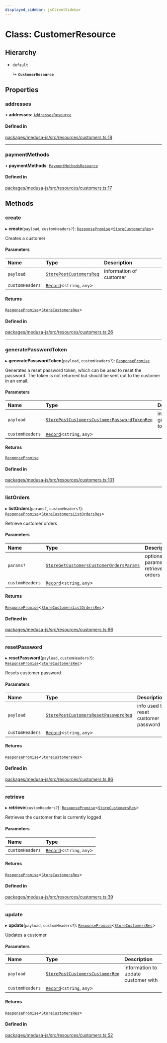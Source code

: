 ```yaml
---
displayed_sidebar: jsClientSidebar
---
```


# Class: CustomerResource

## Hierarchy

- `default`

  ↳ **`CustomerResource`**

## Properties

### addresses

• **addresses**: [`AddressesResource`](AddressesResource.md)

#### Defined in

[packages/medusa-js/src/resources/customers.ts:18](https://github.com/medusajs/medusa/blob/c4ac5e6959/packages/medusa-js/src/resources/customers.ts#L18)

___

### paymentMethods

• **paymentMethods**: [`PaymentMethodsResource`](PaymentMethodsResource.md)

#### Defined in

[packages/medusa-js/src/resources/customers.ts:17](https://github.com/medusajs/medusa/blob/c4ac5e6959/packages/medusa-js/src/resources/customers.ts#L17)

## Methods

### create

▸ **create**(`payload`, `customHeaders?`): [`ResponsePromise`](../modules/internal-12.md#responsepromise)<[`StoreCustomersRes`](../modules/internal-8.internal.md#storecustomersres)\>

Creates a customer

#### Parameters

| Name | Type | Description |
| :------ | :------ | :------ |
| `payload` | [`StorePostCustomersReq`](internal-8.internal.StorePostCustomersReq.md) | information of customer |
| `customHeaders` | [`Record`](../modules/internal.md#record)<`string`, `any`\> |  |

#### Returns

[`ResponsePromise`](../modules/internal-12.md#responsepromise)<[`StoreCustomersRes`](../modules/internal-8.internal.md#storecustomersres)\>

#### Defined in

[packages/medusa-js/src/resources/customers.ts:26](https://github.com/medusajs/medusa/blob/c4ac5e6959/packages/medusa-js/src/resources/customers.ts#L26)

___

### generatePasswordToken

▸ **generatePasswordToken**(`payload`, `customHeaders?`): [`ResponsePromise`](../modules/internal-12.md#responsepromise)

Generates a reset password token, which can be used to reset the password.
The token is not returned but should be sent out to the customer in an email.

#### Parameters

| Name | Type | Description |
| :------ | :------ | :------ |
| `payload` | [`StorePostCustomersCustomerPasswordTokenReq`](internal-8.internal.StorePostCustomersCustomerPasswordTokenReq.md) | info used to generate token |
| `customHeaders` | [`Record`](../modules/internal.md#record)<`string`, `any`\> |  |

#### Returns

[`ResponsePromise`](../modules/internal-12.md#responsepromise)

#### Defined in

[packages/medusa-js/src/resources/customers.ts:101](https://github.com/medusajs/medusa/blob/c4ac5e6959/packages/medusa-js/src/resources/customers.ts#L101)

___

### listOrders

▸ **listOrders**(`params?`, `customHeaders?`): [`ResponsePromise`](../modules/internal-12.md#responsepromise)<[`StoreCustomersListOrdersRes`](../modules/internal-8.internal.md#storecustomerslistordersres)\>

Retrieve customer orders

#### Parameters

| Name | Type | Description |
| :------ | :------ | :------ |
| `params?` | [`StoreGetCustomersCustomerOrdersParams`](internal-8.internal.StoreGetCustomersCustomerOrdersParams.md) | optional params to retrieve orders |
| `customHeaders` | [`Record`](../modules/internal.md#record)<`string`, `any`\> |  |

#### Returns

[`ResponsePromise`](../modules/internal-12.md#responsepromise)<[`StoreCustomersListOrdersRes`](../modules/internal-8.internal.md#storecustomerslistordersres)\>

#### Defined in

[packages/medusa-js/src/resources/customers.ts:66](https://github.com/medusajs/medusa/blob/c4ac5e6959/packages/medusa-js/src/resources/customers.ts#L66)

___

### resetPassword

▸ **resetPassword**(`payload`, `customHeaders?`): [`ResponsePromise`](../modules/internal-12.md#responsepromise)<[`StoreCustomersRes`](../modules/internal-8.internal.md#storecustomersres)\>

Resets customer password

#### Parameters

| Name | Type | Description |
| :------ | :------ | :------ |
| `payload` | [`StorePostCustomersResetPasswordReq`](internal-8.internal.StorePostCustomersResetPasswordReq.md) | info used to reset customer password |
| `customHeaders` | [`Record`](../modules/internal.md#record)<`string`, `any`\> |  |

#### Returns

[`ResponsePromise`](../modules/internal-12.md#responsepromise)<[`StoreCustomersRes`](../modules/internal-8.internal.md#storecustomersres)\>

#### Defined in

[packages/medusa-js/src/resources/customers.ts:86](https://github.com/medusajs/medusa/blob/c4ac5e6959/packages/medusa-js/src/resources/customers.ts#L86)

___

### retrieve

▸ **retrieve**(`customHeaders?`): [`ResponsePromise`](../modules/internal-12.md#responsepromise)<[`StoreCustomersRes`](../modules/internal-8.internal.md#storecustomersres)\>

Retrieves the customer that is currently logged

#### Parameters

| Name | Type |
| :------ | :------ |
| `customHeaders` | [`Record`](../modules/internal.md#record)<`string`, `any`\> |

#### Returns

[`ResponsePromise`](../modules/internal-12.md#responsepromise)<[`StoreCustomersRes`](../modules/internal-8.internal.md#storecustomersres)\>

#### Defined in

[packages/medusa-js/src/resources/customers.ts:39](https://github.com/medusajs/medusa/blob/c4ac5e6959/packages/medusa-js/src/resources/customers.ts#L39)

___

### update

▸ **update**(`payload`, `customHeaders?`): [`ResponsePromise`](../modules/internal-12.md#responsepromise)<[`StoreCustomersRes`](../modules/internal-8.internal.md#storecustomersres)\>

Updates a customer

#### Parameters

| Name | Type | Description |
| :------ | :------ | :------ |
| `payload` | [`StorePostCustomersCustomerReq`](internal-8.internal.StorePostCustomersCustomerReq.md) | information to update customer with |
| `customHeaders` | [`Record`](../modules/internal.md#record)<`string`, `any`\> |  |

#### Returns

[`ResponsePromise`](../modules/internal-12.md#responsepromise)<[`StoreCustomersRes`](../modules/internal-8.internal.md#storecustomersres)\>

#### Defined in

[packages/medusa-js/src/resources/customers.ts:52](https://github.com/medusajs/medusa/blob/c4ac5e6959/packages/medusa-js/src/resources/customers.ts#L52)
